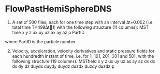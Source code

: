# FlowPastHemiSphereDNS

1. A set of 500 files, each for one time step with an interval Δt=0.002 (i.e. total time T=499Δt1) with the following structure (11 columns):
MST time
x y z ux uy uz ax ay az p PartID

where PartID is the particle number.

2. Velocity, acceleration, velocity derivatives and static pressure fields for each hundredth instant of time, i.e. for 1, 101, 201, 301 and 501, with the following structure (19 columns):
MSTfield
x y z ux uy uz ax ay az dx dx dx dy dz duydx duydy duydz duzdx duzdy duzdz p
